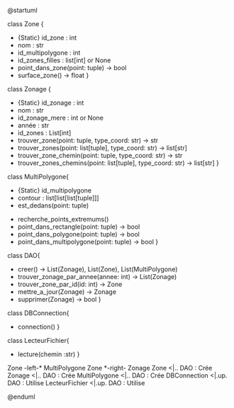 @startuml

class Zone {
 + {Static} id_zone : int
 + nom : str
 + id_multipolygone : int
 + id_zones_filles : list[int] or None
 + point_dans_zone(point: tuple) -> bool
 + surface_zone() -> float 
 }

class Zonage {
 + {Static} id_zonage : int
 + nom : str
 + id_zonage_mere : int or None
 + année : str
 + id_zones : List[int]
 + trouver_zone(point: tuple, type_coord: str) -> str
 + trouver_zones(point: list[tuple], type_coord: str) -> list[str]
 + trouver_zone_chemin(point: tuple, type_coord: str) -> str
 + trouver_zones_chemins(point: list[tuple], type_coord: str) -> list[str]
 }

class MultiPolygone{
 + {Static} id_multipolygone
 + contour : list[list[list[tuple]]]
 + est_dedans(point: tuple)
 - recherche_points_extremums()
 - point_dans_rectangle(point: tuple) -> bool
 - point_dans_polygone(point: tuple) -> bool
 - point_dans_multipolygone(point: tuple) -> bool
 }

class DAO{
  + creer() -> List(Zonage), List(Zone), List(MultiPolygone)
  + trouver_zonage_par_annee(annee: int) -> List(Zonage)
  + trouver_zone_par_id(id: int) -> Zone
  + mettre_a_jour(Zonage) -> Zonage
  + supprimer(Zonage) -> bool
}



class DBConnection{
+ connection()
}

class LecteurFichier{
+ lecture(chemin :str)
}



Zone -left-* MultiPolygone
Zone *-right- Zonage
Zone <|.. DAO : Crée
Zonage <|.. DAO : Crée
MultiPolygone <|.. DAO : Crée
DBConnection <|.up. DAO : Utilise
LecteurFichier <|.up. DAO : Utilise

@enduml
